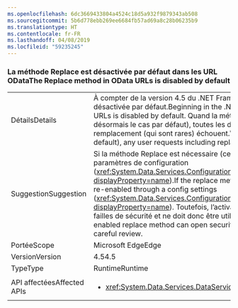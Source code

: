 ```yaml
---
ms.openlocfilehash: 6dc3669433804a4524c18d5a932f9879343ab508
ms.sourcegitcommit: 5b6d778ebb269ee6684fb57ad69a8c28b06235b9
ms.translationtype: HT
ms.contentlocale: fr-FR
ms.lasthandoff: 04/08/2019
ms.locfileid: "59235245"
---
```

### <a name="the-replace-method-in-odata-urls-is-disabled-by-default"></a><span data-ttu-id="ffaa0-101">La méthode Replace est désactivée par défaut dans les URL OData</span><span class="sxs-lookup"><span data-stu-id="ffaa0-101">The Replace method in OData URLs is disabled by default</span></span>

|   |   |
|---|---|
|<span data-ttu-id="ffaa0-102">Détails</span><span class="sxs-lookup"><span data-stu-id="ffaa0-102">Details</span></span>|<span data-ttu-id="ffaa0-103">À compter de la version 4.5 du .NET Framework, la méthode Replace des URL OData est désactivée par défaut.</span><span class="sxs-lookup"><span data-stu-id="ffaa0-103">Beginning in the .NET Framework 4.5, the Replace method in OData URLs is disabled by default.</span></span> <span data-ttu-id="ffaa0-104">Quand la méthode Replace OData est désactivée (ce qui est désormais le cas par défaut), toutes les demandes utilisateur, y compris les fonctions de remplacement (qui sont rares) échouent.</span><span class="sxs-lookup"><span data-stu-id="ffaa0-104">When OData Replace is disabled (now by default), any user requests including replace functions (which are uncommon) will fail.</span></span>|
|<span data-ttu-id="ffaa0-105">Suggestion</span><span class="sxs-lookup"><span data-stu-id="ffaa0-105">Suggestion</span></span>|<span data-ttu-id="ffaa0-106">Si la méthode Replace est nécessaire (ce qui est rare), elle peut être réactivée via les paramètres de configuration (<xref:System.Data.Services.Configuration.DataServicesFeaturesSection.ReplaceFunction?displayProperty=name>).</span><span class="sxs-lookup"><span data-stu-id="ffaa0-106">If the replace method is required (which is uncommon), it can be re-enabled through a config settings (<xref:System.Data.Services.Configuration.DataServicesFeaturesSection.ReplaceFunction?displayProperty=name>).</span></span> <span data-ttu-id="ffaa0-107">Toutefois, l’activation d’une méthode Replace peut créer des failles de sécurité et ne doit donc être utilisée qu’après un examen minutieux.</span><span class="sxs-lookup"><span data-stu-id="ffaa0-107">However, an enabled replace method can open security vulnerabilities and should only be used after careful review.</span></span>|
|<span data-ttu-id="ffaa0-108">Portée</span><span class="sxs-lookup"><span data-stu-id="ffaa0-108">Scope</span></span>|<span data-ttu-id="ffaa0-109">Microsoft Edge</span><span class="sxs-lookup"><span data-stu-id="ffaa0-109">Edge</span></span>|
|<span data-ttu-id="ffaa0-110">Version</span><span class="sxs-lookup"><span data-stu-id="ffaa0-110">Version</span></span>|<span data-ttu-id="ffaa0-111">4.5</span><span class="sxs-lookup"><span data-stu-id="ffaa0-111">4.5</span></span>|
|<span data-ttu-id="ffaa0-112">Type</span><span class="sxs-lookup"><span data-stu-id="ffaa0-112">Type</span></span>|<span data-ttu-id="ffaa0-113">Runtime</span><span class="sxs-lookup"><span data-stu-id="ffaa0-113">Runtime</span></span>|
|<span data-ttu-id="ffaa0-114">API affectées</span><span class="sxs-lookup"><span data-stu-id="ffaa0-114">Affected APIs</span></span>|<ul><li><xref:System.Data.Services.DataService%601?displayProperty=nameWithType></li></ul>|

